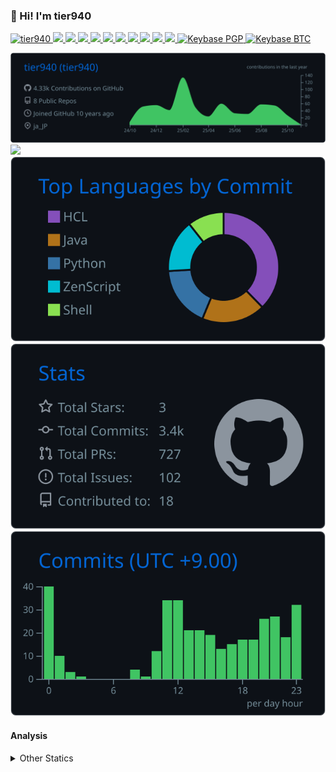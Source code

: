### 👋 Hi! I'm tier940

<p align="left"> 
  <a href="https://github.com/tier940/tier940/">
    <img src="https://komarev.com/ghpvc/?username=tier940" alt="tier940" />
  </a>
  <a href="http://twitter.com/tier940">
    <img height="20" src="https://img.shields.io/twitter/follow/tier940?label=Twitter&logo=twitter&style=flat" />
  </a>
  <a href="https://github.com/tier940">
    <img height="20" src="https://img.shields.io/github/followers/tier940?label=follow&logo=github&style=flat" />
  </a>
  <a href="https://www.reddit.com/user/tier940">
    <img height="20" src="https://img.shields.io/reddit/user-karma/combined/tier940?label=Reddit&logo=reddit&style=flat" />
  </a>
  <a href="https://stackoverflow.com/users/17317833/tier940">
    <img height="20" src="https://img.shields.io/stackexchange/stackoverflow/r/17317833?label=StackOverflow&logo=stack-overflow&style=flat" />
  </a>
  <a href="https://zenn.dev/tier940">
    <img height="20" src="https://zenn.badge.nikaera.com/s/tier940/likes" />
  </a>
  <a href="https://zenn.dev/tier940">
    <img height="20" src="https://zenn.badge.nikaera.com/s/tier940/followers" />
  </a>
  <a href="https://zenn.dev/tier940">
    <img height="20" src="https://zenn.badge.nikaera.com/s/tier940/articles" />
  </a>
  <a href="http://qiita.com/tier940">
    <img height="20" src="https://qiita-badge.apiapi.app/s/tier940/posts.svg" />
  </a>
  <a href="http://qiita.com/tier940">
    <img height="20" src="https://qiita-badge.apiapi.app/s/tier940/contributions.svg" />
  </a>
  <a href="https://github.com/tier940/tier940/">
    <img height="20" src="https://github.com/tier940/tier940/actions/workflows/main.yml/badge.svg" />
  </a>
  <a href="https://keybase.io/tier940">
    <img alt="Keybase PGP" src="https://img.shields.io/keybase/pgp/tier940">
  </a>
  <a href="https://keybase.io/tier940">
    <img alt="Keybase BTC" src="https://img.shields.io/keybase/btc/tier940">
  </a>
</p>

[![](https://raw.githubusercontent.com/tier940/tier940/main/profile-summary-card-output/github_dark/0-profile-details.svg)](https://github.com/vn7n24fzkq/github-profile-summary-cards)
[![](https://raw.githubusercontent.com/tier940/tier940/main/profile-summary-card-output/github_dark/1-repos-per-language.svg)](https://github.com/vn7n24fzkq/github-profile-summary-cards) [![](https://raw.githubusercontent.com/tier940/tier940/main/profile-summary-card-output/github_dark/2-most-commit-language.svg)](https://github.com/vn7n24fzkq/github-profile-summary-cards)
[![](https://raw.githubusercontent.com/tier940/tier940/main/profile-summary-card-output/github_dark/3-stats.svg)](https://github.com/vn7n24fzkq/github-profile-summary-cards) [![](https://raw.githubusercontent.com/tier940/tier940/main/profile-summary-card-output/github_dark/4-productive-time.svg)](https://github.com/vn7n24fzkq/github-profile-summary-cards)


#### Analysis
<!-- <img height="150" src="https://github.com/tier940/tier940/blob/master/images/stat.svg" alt="Alternative Text"/> -->

<details>
  <summary>Other Statics</summary>
  <!--START_SECTION:waka-->
![Code Time](http://img.shields.io/badge/Code%20Time-4%2C206%20hrs%2045%20mins-blue)

**🐱 My GitHub Data** 

> 📦 32.9 kB Used in GitHub's Storage 
 > 
> 💼 Opted to Hire
 > 
> 📜 8 Public Repositories 
 > 
> 🔑 4 Private Repositories 
 > 
**I'm an Early 🐤** 

```text
🌞 Morning                156 commits         ██████░░░░░░░░░░░░░░░░░░░   22.87 % 
🌆 Daytime                284 commits         ██████████░░░░░░░░░░░░░░░   41.64 % 
🌃 Evening                188 commits         ███████░░░░░░░░░░░░░░░░░░   27.57 % 
🌙 Night                  54 commits          ██░░░░░░░░░░░░░░░░░░░░░░░   07.92 % 
```
📅 **I'm Most Productive on Friday** 

```text
Monday                   54 commits          ██░░░░░░░░░░░░░░░░░░░░░░░   07.92 % 
Tuesday                  83 commits          ███░░░░░░░░░░░░░░░░░░░░░░   12.17 % 
Wednesday                98 commits          ████░░░░░░░░░░░░░░░░░░░░░   14.37 % 
Thursday                 37 commits          █░░░░░░░░░░░░░░░░░░░░░░░░   05.43 % 
Friday                   197 commits         ███████░░░░░░░░░░░░░░░░░░   28.89 % 
Saturday                 66 commits          ██░░░░░░░░░░░░░░░░░░░░░░░   09.68 % 
Sunday                   147 commits         █████░░░░░░░░░░░░░░░░░░░░   21.55 % 
```


📊 **This Week I Spent My Time On** 

```text
🕑︎ Time Zone: Asia/Tokyo

💬 Programming Languages: 
Other                    28 hrs 56 mins      ████████████████████░░░░░   80.19 % 
Java                     5 hrs 25 mins       ████░░░░░░░░░░░░░░░░░░░░░   15.05 % 
INI                      36 mins             ░░░░░░░░░░░░░░░░░░░░░░░░░   01.66 % 
Markdown                 32 mins             ░░░░░░░░░░░░░░░░░░░░░░░░░   01.48 % 
Java Properties          18 mins             ░░░░░░░░░░░░░░░░░░░░░░░░░   00.87 % 

🔥 Editors: 
Edge                     26 hrs 59 mins      ███████████████████░░░░░░   74.76 % 
IntelliJ IDEA            5 hrs 46 mins       ████░░░░░░░░░░░░░░░░░░░░░   16.00 % 
Chrome                   1 hr 55 mins        █░░░░░░░░░░░░░░░░░░░░░░░░   05.34 % 
VS Code                  1 hr 24 mins        █░░░░░░░░░░░░░░░░░░░░░░░░   03.90 % 

💻 Operating System: 
Windows                  33 hrs 17 mins      ███████████████████████░░   92.20 % 
Unknown OS               1 hr 55 mins        █░░░░░░░░░░░░░░░░░░░░░░░░   05.34 % 
Mac                      53 mins             █░░░░░░░░░░░░░░░░░░░░░░░░   02.46 % 
```

**I Mostly Code in Java** 

```text
Java                     13 repos            ████████████░░░░░░░░░░░░░   48.15 % 
ZenScript                2 repos             ██░░░░░░░░░░░░░░░░░░░░░░░   07.41 % 
Python                   1 repo              █░░░░░░░░░░░░░░░░░░░░░░░░   03.70 % 
HTML                     1 repo              █░░░░░░░░░░░░░░░░░░░░░░░░   03.70 % 
Dockerfile               1 repo              █░░░░░░░░░░░░░░░░░░░░░░░░   03.70 % 
```



**Timeline**

![Lines of Code chart](https://raw.githubusercontent.com/tier940/tier940/main/assets/bar_graph.png)


 Last Updated on 29/07/2024 01:01:16 UTC
<!--END_SECTION:waka-->
</details>
